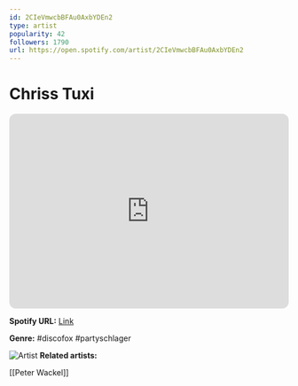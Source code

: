 ```yaml
---
id: 2CIeVmwcbBFAu0AxbYDEn2
type: artist
popularity: 42
followers: 1790
url: https://open.spotify.com/artist/2CIeVmwcbBFAu0AxbYDEn2
---
```

# Chriss Tuxi

<iframe style="border-radius:12px" src="https://open.spotify.com/embed/artist/2CIeVmwcbBFAu0AxbYDEn2" width="100%" height="352" frameBorder="0" allowfullscreen="" allow="autoplay; clipboard-write; encrypted-media; fullscreen; picture-in-picture" loading="lazy"></iframe>

**Spotify URL:** [Link](https://open.spotify.com/artist/2CIeVmwcbBFAu0AxbYDEn2)

**Genre:**  #discofox #partyschlager

![Artist](https://i.scdn.co/image/ab67616d0000b2733e022fb2ce1f52bfc8ff3dca)
**Related artists:**

[[Peter Wackel]]
